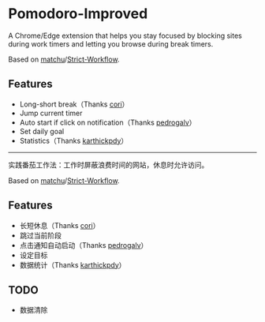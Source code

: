 # Pomodoro-Improved

A Chrome/Edge extension that helps you stay focused by blocking sites during work timers and letting you browse during break timers.

Based on [matchu](https://github.com/matchu)/[Strict-Workflow](https://github.com/matchu/Strict-Workflow).

## Features

- Long-short break（Thanks [cori](https://github.com/matchu/Strict-Workflow/pull/25)）
- Jump current timer
- Auto start if click on notification（Thanks [pedrogalv](https://github.com/matchu/Strict-Workflow/pull/65)）
- Set daily goal
- Statistics（Thanks [karthickpdy](https://github.com/matchu/Strict-Workflow/pull/61)）

---

实践番茄工作法：工作时屏蔽浪费时间的网站，休息时允许访问。

Based on [matchu](https://github.com/matchu)/[Strict-Workflow](https://github.com/matchu/Strict-Workflow).

## Features

- 长短休息（Thanks [cori](https://github.com/matchu/Strict-Workflow/pull/25)）
- 跳过当前阶段
- 点击通知自动启动（Thanks [pedrogalv](https://github.com/matchu/Strict-Workflow/pull/65)）
- 设定目标
- 数据统计（Thanks [karthickpdy](https://github.com/matchu/Strict-Workflow/pull/61)）

## TODO

- 数据清除